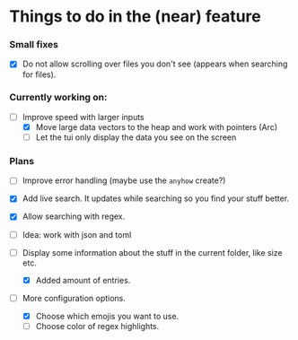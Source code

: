 # Things to do in the (near) feature

### Small fixes

- [x] Do not allow scrolling over files you don't see (appears when searching for files).

### Currently working on:

- [ ] Improve speed with larger inputs
    - [x] Move large data vectors to the heap and work with pointers (Arc)
    - [ ] Let the tui only display the data you see on the screen

### Plans

- [ ] Improve error handling (maybe use the `anyhow` create?)

- [x] Add live search. It updates while searching so you find your stuff better.
- [x] Allow searching with regex.

- [ ] Idea: work with json and toml

- [ ] Display some information about the stuff in the current folder, like size etc.
    - [x] Added amount of entries.
- [ ] More configuration options.
    - [x] Choose which emojis you want to use.
    - [ ] Choose color of regex highlights.
